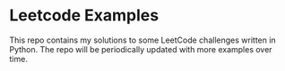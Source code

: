 # Leetcode Examples

This repo contains my solutions to some LeetCode challenges written in Python. The repo will be periodically updated with more examples over time.
